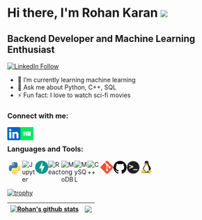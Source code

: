 # Hi there, I'm Rohan Karan <img src="https://raw.githubusercontent.com/aemmadi/aemmadi/master/wave.gif" width="30px">

## Backend Developer and Machine Learning Enthusiast

[![LinkedIn Follow](https://img.shields.io/badge/LinkedIn-0077B5?style=for-the-badge&logo=linkedin&logoColor=white)](https://linkedin.com/in/rohankaran001)

- 🌱 I’m currently learning machine learning
- 💬 Ask me about Python, C++, SQL
- ⚡ Fun fact: I love to watch sci-fi movies


### Connect with me:
[<img align="left" alt="Rohan Karan | LinkedIn" width="30px" src="https://raw.githubusercontent.com/RohanKaran/simple-icons/develop/icons/linkedin.svg" />][linkedin]
[<img align="left" alt="Rohan Karan | HackerRank" width="30px" src="https://raw.githubusercontent.com/RohanKaran/simple-icons/develop/icons/hackerrank.svg" />][hackerrank]
<br/>

### Languages and Tools:
<div style="flex: auto; word-wrap: auto !important; max-width: 100%">
<img align="left" alt="Python" width="34px" src = "https://raw.githubusercontent.com/devicons/devicon/master/icons/python/python-original.svg" />
<img align="left" alt="Jupyter" width="30px" src = "https://raw.githubusercontent.com/RohanKaran/devicon/master/icons/jupyter/jupyter-original-wordmark.svg"/>
<img align="left" alt="FastAPI" width="30px" src="https://raw.githubusercontent.com/RohanKaran/simple-icons/develop/icons/fastapi.svg">
<img align="left" alt="React" width="30px" src="https://raw.githubusercontent.com/RohanKaran/devicon/master/icons/react/react-original.svg">
<img align="left" alt="MongoDB" width="30px" src="https://raw.githubusercontent.com/RohanKaran/devicon/master/icons/mongodb/mongodb-original.svg">
<img align="left" alt="MySQL" width="30px" src="https://raw.githubusercontent.com/gilbarbara/logos/master/logos/mysql.svg" />
<img align="left" alt="C++" width="30px" src="https://raw.githubusercontent.com/RohanKaran/devicon/master/icons/cplusplus/cplusplus-original.svg"/>
<img align="left" alt="Git" width="30px" src="https://raw.githubusercontent.com/RohanKaran/simple-icons/develop/icons/git.svg" />
<img align="left" alt="Github" width="30px" src="https://raw.githubusercontent.com/RohanKaran/simple-icons/develop/icons/github.svg" />
<img align="left" alt="Terminal" width="30px" src="https://raw.githubusercontent.com/github/explore/80688e429a7d4ef2fca1e82350fe8e3517d3494d/topics/terminal/terminal.png" />
<img align="left" alt="Linux" width="30px" src="https://raw.githubusercontent.com/devicons/devicon/master/icons/linux/linux-original.svg">
</div>
<br/><br/><br>
<div>

[![trophy](https://github-profile-trophy.vercel.app/?username=RohanKaran)](https://github.com/ryo-ma/github-profile-trophy)

| <a href="https://github.com/rohankaran/"><img align="center" src="https://github-readme-stats.vercel.app/api?username=RohanKaran&show_icons=true&include_all_commits=true&theme=buefy&hide_border=true" alt="Rohan's github stats" /></a> | <a href="https://github.com/rohankaran/"><img align="center" src="https://github-readme-stats.vercel.app/api/top-langs/?username=RohanKaran&theme=buefy&layout=compact&hide_border=true" /></a> |
| ------------- | ------------- |

</div>



[hackerrank]: https://hackerrank.com/rohankaran
[codechef]: https://codechef.com/users/captainrk
[instagram]: https://instagram.com/rohankaran_official
[linkedin]: https://linkedin.com/in/rohankaran001
